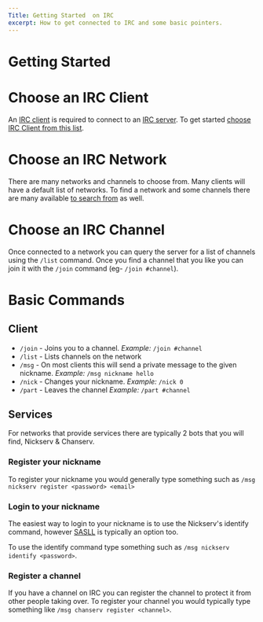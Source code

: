 ```yaml
---
Title: Getting Started  on IRC
excerpt: How to get connected to IRC and some basic pointers.
---
```

# Getting Started
# Choose an IRC Client
An [IRC client](/wiki/client/) is required to connect to an [IRC server](/wiki/ircd/). To get started [choose IRC Client from this list](/wiki/client/#list-of-web-irc-clients).

# Choose an IRC Network
There are many networks and channels to choose from. Many clients will have a default list of networks. To find a network and some channels there are many available [to search from](https://irc-source.com/) as well.

# Choose an IRC Channel
Once connected to a network you can query the server for a list of channels using the `/list` command. Once you find a channel that you like you can join it with the `/join` command (eg- `/join #channel`).

# Basic Commands
## Client
* `/join` -  Joins you to a channel. *Example:* `/join #channel`
* `/list` - Lists channels on the network
* `/msg` - On most  clients this will send a private message to the given nickname. *Example:* `/msg nickname hello`
* `/nick` - Changes your nickname. *Example:* `/nick 0`
* `/part` - Leaves the channel *Example:* `/part #channel`


## Services
For networks that provide services there are typically  2  bots that you will find, Nickserv & Chanserv.
### Register your nickname
To register your nickname you would generally type something such as `/msg nickserv register <password> <email>`

### Login to your nickname
The easiest way to login to your nickname is to use the Nickserv's identify command, however [SASLL](/wiki/sasl) is typically an option too.

To use the identify command type something such as `/msg nickserv identify <password>`.

### Register a channel
If you have a channel on IRC you can register the channel to protect it from other people taking over. To register your channel you would typically type something like `/msg chanserv register <channel>`.